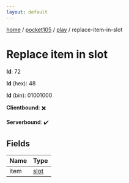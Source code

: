 ```yaml
---
layout: default
---
```


[home](/)  /  [pocket105](/protocol/pocket105)  /  [play](/protocol/pocket105/play)  /  replace-item-in-slot

# Replace item in slot

**Id**: 72

**Id** (hex): 48

**Id** (bin): 01001000

**Clientbound**: ✖️

**Serverbound**: ✔️

## Fields

Name | Type
---|---
item | [slot](/protocol/pocket105/types/slot)
